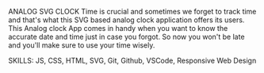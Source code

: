 ANALOG SVG CLOCK
Time is crucial and sometimes we forget to track time and that's what this SVG based analog clock application offers its users.
This Analog clock App comes in handy when you want to know the accurate date and time just in case you forgot.
So now you won't be late and you'll make sure to use your time wisely.

SKILLS: JS, CSS, HTML, SVG, Git, Github, VSCode, Responsive Web Design 

